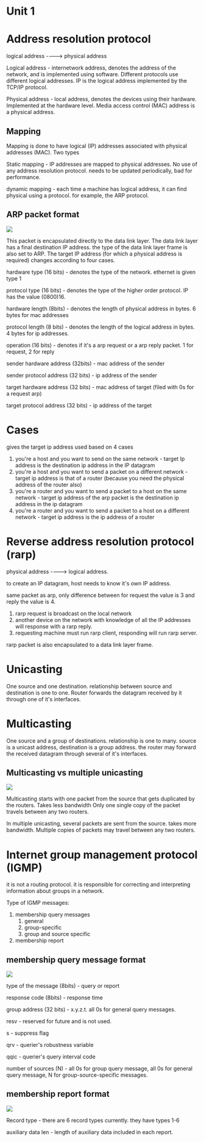 # Unit 1 

# Address resolution protocol 

logical address ----> physical address

Logical address - internetwork address, denotes the address of the network, and is implemented using software. Different protocols use different logical addresses. IP is the logical address implemented by the TCP/IP protocol. 

Physical address - local address, denotes the devices using their hardware. Implemented at the hardware level. Media access control (MAC) address is a physical address. 

## Mapping 

Mapping is done to have logical (IP) addresses associated with physical addresses (MAC). Two types 

Static mapping - IP addresses are mapped to physical addresses. No use of any address resolution protocol. needs to be updated periodically, bad for performance. 

dynamic mapping - each time a machine has logical address, it can find physical using a protocol. for example, the ARP protocol. 

## ARP packet format

![](Pasted%20image%2020230809185538.png)

This packet is encapsulated directly to the data link layer. The data link layer has a final destination IP address. the type of the data link layer frame is also set to ARP. The target IP address (for which a physical address is required) changes according to four cases. 

hardware type (16 bits) - denotes the type of the network. ethernet is given type 1 

protocol type (16 bits) - denotes the type of the higher order protocol. IP has the value (0800)16. 

hardware length (8bits) - denotes the length of physical address in bytes. 6 bytes for mac addresses

protocol length (8 bits) - denotes the length of the logical address in bytes. 4 bytes for ip addresses. 

operation (16 bits) - denotes if it's a arp request or a arp reply packet. 1 for request, 2 for reply 

sender hardware address (32bits)  - mac address of the sender 

sender protocol address (32 bits) - ip address of the sender 

target hardware address (32 bits) - mac address of target (filed with 0s for a request arp) 

target protocol address (32 bits) - ip address of the target 

# Cases

gives the target ip address used based on 4 cases 

1. you're a host and you want to send on the same network - target Ip address is the destination ip address in the IP datagram
2. you're a host and you want to send a packet on a different network - target ip address is that of a router (because you need the physical address of the router also) 
3. you're a router and you want to send a packet to a host on the same network - target ip address of the arp packet is the destination ip address in the ip datagram
4. you're a router and you want to send a packet to a host on a different network - target ip address is the ip address of a router

# Reverse address resolution protocol (rarp) 

physical address ----> logical address. 

to create an IP datagram, host needs to know it's own IP address. 

same packet as arp, only difference between for request the value is 3 and reply the value is 4. 

1. rarp request is broadcast on the local network
2. another device on the network with knowledge of all the IP addresses will response with a rarp reply. 
3. requesting machine must run rarp client, responding will run rarp server. 

rarp packet is also encapsulated to a data link layer frame. 

# Unicasting

One source and one destination. relationship between source and destination is one to one. Router forwards the datagram received by it through one of it's interfaces. 

# Multicasting 

One source and a group of destinations. relationship is one to many. source is a unicast address, destination is a group address. the router may forward the received datagram through several of it's interfaces. 

## Multicasting vs multiple unicasting 

![](Pasted%20image%2020230809214456.png)

Multicasting starts with one packet from the source that gets duplicated by the routers. Takes less bandwidth Only one single copy of the packet travels between any two routers. 

In multiple unicasting, several packets are sent from the source. takes more bandwidth. Multiple copies of packets may travel between any two routers. 

# Internet group management protocol (IGMP) 

it is not a routing protocol. it is responsible for correcting and interpreting information about groups in a network. 

Type of IGMP messages: 
1. membership query messages 
	1. general 
	2. group-specific 
	3. group and source specific 
2. membership report 

## membership query message format 

![](Pasted%20image%2020230809220212.png)

type of the message (8bits) - query or report

response code (8bits) - response time 

group address (32 bits) - x.y.z.t. all 0s for general query messages.

resv - reserved for future and is not used. 

s - suppress flag 

qrv - querier's robustness variable 

qqic - querier's query interval code 

number of sources (N) - all 0s for group query message, all 0s for general query message, N for group-source-specific messages. 

## membership report format 

![](Pasted%20image%2020230809220758.png)

Record type - there are 6 record types currently. they have types 1-6 

auxiliary data len - length of auxiliary data included in each report.  
